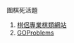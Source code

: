 圍棋死活題

1. [棋侶專業棋類網站](http://www.airgo.com.tw/dayAnslist.asp)
2. [GOProblems](http://www.goproblems.com/)



